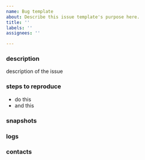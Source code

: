```yaml
---
name: Bug template
about: Describe this issue template's purpose here.
title: ''
labels: ''
assignees: ''

---
```


### description
description of the issue

### steps to reproduce
- do this
- and this

### snapshots


### logs



### contacts
